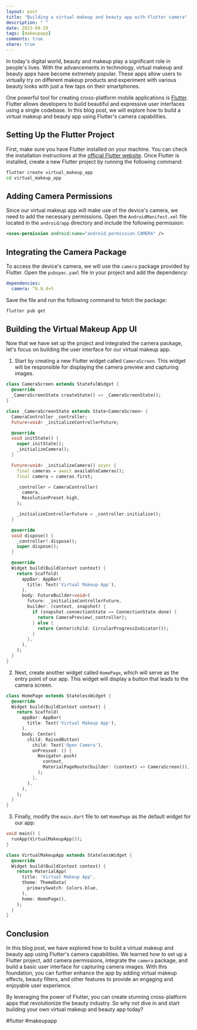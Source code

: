 ```yaml
---
layout: post
title: "Building a virtual makeup and beauty app with Flutter camera"
description: " "
date: 2023-09-29
tags: [makeupapp]
comments: true
share: true
---
```


In today's digital world, beauty and makeup play a significant role in people's lives. With the advancements in technology, virtual makeup and beauty apps have become extremely popular. These apps allow users to virtually try on different makeup products and experiment with various beauty looks with just a few taps on their smartphones.

One powerful tool for creating cross-platform mobile applications is [Flutter](https://flutter.dev/). Flutter allows developers to build beautiful and expressive user interfaces using a single codebase. In this blog post, we will explore how to build a virtual makeup and beauty app using Flutter's camera capabilities.

## Setting Up the Flutter Project
First, make sure you have Flutter installed on your machine. You can check the installation instructions at the [official Flutter website](https://flutter.dev/). Once Flutter is installed, create a new Flutter project by running the following command:

```bash
flutter create virtual_makeup_app
cd virtual_makeup_app
```

## Adding Camera Permissions
Since our virtual makeup app will make use of the device's camera, we need to add the necessary permissions. Open the `AndroidManifest.xml` file located in the `android/app` directory and include the following permission:

```xml
<uses-permission android:name="android.permission.CAMERA" />
```

## Integrating the Camera Package
To access the device's camera, we will use the `camera` package provided by Flutter. Open the `pubspec.yaml` file in your project and add the dependency:

```yaml
dependencies:
  camera: ^0.9.4+5
```

Save the file and run the following command to fetch the package:

```bash
flutter pub get
```

## Building the Virtual Makeup App UI

Now that we have set up the project and integrated the camera package, let's focus on building the user interface for our virtual makeup app.

1. Start by creating a new Flutter widget called `CameraScreen`. This widget will be responsible for displaying the camera preview and capturing images.

```dart
class CameraScreen extends StatefulWidget {
  @override
  _CameraScreenState createState() => _CameraScreenState();
}

class _CameraScreenState extends State<CameraScreen> {
  CameraController _controller;
  Future<void> _initializeControllerFuture;

  @override
  void initState() {
    super.initState();
    _initializeCamera();
  }

  Future<void> _initializeCamera() async {
    final cameras = await availableCameras();
    final camera = cameras.first;

    _controller = CameraController(
      camera,
      ResolutionPreset.high,
    );

    _initializeControllerFuture = _controller.initialize();
  }

  @override
  void dispose() {
    _controller?.dispose();
    super.dispose();
  }

  @override
  Widget build(BuildContext context) {
    return Scaffold(
      appBar: AppBar(
        title: Text('Virtual Makeup App'),
      ),
      body: FutureBuilder<void>(
        future: _initializeControllerFuture,
        builder: (context, snapshot) {
          if (snapshot.connectionState == ConnectionState.done) {
            return CameraPreview(_controller);
          } else {
            return Center(child: CircularProgressIndicator());
          }
        },
      ),
    );
  }
}
```

2. Next, create another widget called `HomePage`, which will serve as the entry point of our app. This widget will display a button that leads to the camera screen.

```dart
class HomePage extends StatelessWidget {
  @override
  Widget build(BuildContext context) {
    return Scaffold(
      appBar: AppBar(
        title: Text('Virtual Makeup App'),
      ),
      body: Center(
        child: RaisedButton(
          child: Text('Open Camera'),
          onPressed: () {
            Navigator.push(
              context,
              MaterialPageRoute(builder: (context) => CameraScreen()),
            );
          },
        ),
      ),
    );
  }
}
```

3. Finally, modify the `main.dart` file to set `HomePage` as the default widget for our app:

```dart
void main() {
  runApp(VirtualMakeupApp());
}

class VirtualMakeupApp extends StatelessWidget {
  @override
  Widget build(BuildContext context) {
    return MaterialApp(
      title: 'Virtual Makeup App',
      theme: ThemeData(
        primarySwatch: Colors.blue,
      ),
      home: HomePage(),
    );
  }
}
```

## Conclusion

In this blog post, we have explored how to build a virtual makeup and beauty app using Flutter's camera capabilities. We learned how to set up a Flutter project, add camera permissions, integrate the `camera` package, and build a basic user interface for capturing camera images. With this foundation, you can further enhance the app by adding virtual makeup effects, beauty filters, and other features to provide an engaging and enjoyable user experience.

By leveraging the power of Flutter, you can create stunning cross-platform apps that revolutionize the beauty industry. So why not dive in and start building your own virtual makeup and beauty app today?

#flutter #makeupapp